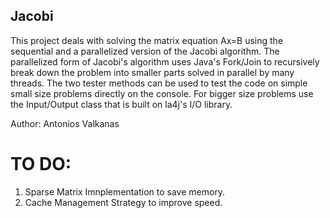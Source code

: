 ## Jacobi
This project deals with solving the matrix equation Ax=B using the sequential and a parallelized version of the Jacobi algorithm.
The parallelized form of Jacobi's algorithm uses Java's Fork/Join to recursively break down the problem into
smaller parts solved in parallel by many threads.
The two tester methods can be used to test the code on simple small size problems directly on the console.
For bigger size problems use the Input/Output class that is built on la4j's I/O library.

Author: Antonios Valkanas

# TO DO:
1) Sparse Matrix Imnplementation to save memory.
2) Cache Management Strategy to improve speed.

